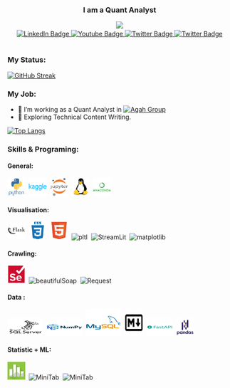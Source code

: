 ###  
<div align="center">
<h3> I am a Quant Analyst </h3>
</div> 


<div id="header" align="center">
  <img src="https://media.giphy.com/media/3oKIPEqDGUULpEU0aQ/giphy.gif" width="350"/>
</div>

<div id="badges" align="center">
  <a href="https://www.linkedin.com/in/sajad-taj/">
    <img src="https://img.shields.io/badge/LinkedIn-blue?style=for-the-badge&logo=linkedin&logoColor=white" alt="LinkedIn Badge"/>
  </a>
  <a href="https://github.com/sajadtaj">
    <img src="https://img.shields.io/badge/Github-red?style=for-the-badge&logo=GitHub&logoColor=white" alt="Youtube Badge"/>
  </a>
  <a href="https://stackoverflow.com/users/20142727/xirano">
    <img src="https://img.shields.io/badge/stackoverflow-blue?style=for-the-badge&logo=stackoverflow&logoColor=#F58025" alt="Twitter Badge"/>
  </a>
  <a href="https://www.kaggle.com/sajadtaj">
    <img src="https://img.shields.io/badge/kaggle-red?style=for-the-badge&logo=kaggle&logoColor=#20BEFF" alt="Twitter Badge"/>
  </a>
</div>
<div align="center">
<img  src="https://komarev.com/ghpvc/?username=sajadtaj&style=flat-square&color=blue" alt=""/>
</div>

### My Status:
[![GitHub Streak](http://github-readme-streak-stats.herokuapp.com?user=sajadtaj&theme=transparent&hide_border=true&border_radius=15)](https://git.io/streak-stats)
### My Job:
- :telescope: I’m working as a Quant Analyst in <a href="default.asp"><img src="https://img.shields.io/badge/Agah%20Group-Blue" alt="Agah Group" style="width:80px;height:20px;"></a>
- :seedling: Exploring Technical Content Writing.


[![Top Langs](https://github-readme-stats.vercel.app/api/top-langs/?username=sajadtaj&layout=compact&theme=vision-friendly-dark)](https://github.com/anuraghazra/github-readme-stats)


### Skills & Programing:
#### General:
  <img src="https://github.com/devicons/devicon/blob/master/icons/python/python-original-wordmark.svg"  title="Python" alt="Python" width="40" height="40"/>&nbsp;
    <img src="https://github.com/devicons/devicon/blob/master/icons/kaggle/kaggle-original-wordmark.svg"  title="Kaggle" alt="Kaggle" width="40" height="40"/>&nbsp;
      <img src="https://github.com/devicons/devicon/blob/master/icons/jupyter/jupyter-original-wordmark.svg"  title="jupyter" alt="jupyter" width="40" height="40"/>&nbsp;
        <img src="https://github.com/devicons/devicon/blob/master/icons/linux/linux-original.svg"  title="Linux" alt="Linux" width="40" height="40"/>&nbsp;
  <img src="https://github.com/devicons/devicon/blob/master/icons/anaconda/anaconda-original-wordmark.svg"  title="anaconda" alt="anaconda" width="40" height="40"/>&nbsp;

#### Visualisation:
  <img src="https://github.com/devicons/devicon/blob/master/icons/flask/flask-original-wordmark.svg"  title="Flask" alt="Flask" width="40" height="40"/>&nbsp;
    <img src="https://github.com/devicons/devicon/blob/master/icons/css3/css3-plain-wordmark.svg"  title="CSS3" alt="CSS" width="40" height="40"/>&nbsp;
  <img src="https://github.com/devicons/devicon/blob/master/icons/html5/html5-original.svg" title="HTML5" alt="HTML" width="40" height="40"/>&nbsp;
   <img src="https://img.shields.io/badge/pltly-Blue" title="pltl" alt="pltl" width="40" height="20"/>&nbsp;
    <img src="https://img.shields.io/badge/StreamLit-red" title="StreamLit" alt="StreamLit" width="40" height="20"/>&nbsp;
   <img src="https://img.shields.io/badge/matplotlib-yellow" title="matplotlib" alt="matplotlib" width="40" height="20"/>&nbsp;

#### Crawling:
 <img src="https://github.com/devicons/devicon/blob/master/icons/selenium/selenium-original.svg" title="selenium" alt="selenium" width="40" height="40"/>&nbsp;
<img src="https://img.shields.io/badge/beautiful%20Soap-green" title="beautifulSoap" alt="beautifulSoap" width="40" height="20"/>&nbsp;
 <img src="https://img.shields.io/badge/Request-grey" title="Request" alt="Request" width="40" height="20"/>&nbsp;
 
 #### Data :
  <div>
      <img src="https://github.com/devicons/devicon/blob/master/icons/microsoftsqlserver/microsoftsqlserver-plain-wordmark.svg"  title="SQLServer" alt="SQLServer" width="80" height="40"/>&nbsp;
  <img src="https://github.com/devicons/devicon/blob/master/icons/numpy/numpy-original-wordmark.svg"  title="Numpy" alt="Numpy" width="80" height="40"/>&nbsp;
  <img src="https://github.com/devicons/devicon/blob/master/icons/mysql/mysql-original-wordmark.svg"  title="MySQL" alt="MySQL" width="80" height="60"/>&nbsp;
  <img src="https://github.com/devicons/devicon/blob/master/icons/markdown/markdown-original.svg"  title="MArkDown" alt="MArkDown" width="40" height="60"/>&nbsp;
  <img src="https://github.com/devicons/devicon/blob/master/icons/fastapi/fastapi-original-wordmark.svg"  title="fastapi" alt="fastapi" width="60" height="40"/>&nbsp;
  <img src="https://github.com/devicons/devicon/blob/master/icons/pandas/pandas-original-wordmark.svg"  title="pandas" alt="pandas" width="40" height="40"/>&nbsp;
  </div>
  
  #### Statistic + ML:
  <img src="https://github.com/devicons/devicon/blob/master/icons/minitab/minitab-original.svg"  title="MiniTab" alt="MiniTab" width="40" height="40"/>&nbsp;
    <img src="https://img.shields.io/badge/-white?logo=scikitlearn&logoColor=#F7931E&style=for-the-badge"  title="MiniTab" alt="MiniTab" width="100" height="60"/>&nbsp;
        <img src="https://img.shields.io/badge/JMP-%20teal?logo=simpleanalytics&logoColor=#F7931E&style=for-the-badge"  title="MiniTab" alt="MiniTab" width="100" height="40"/>&nbsp;
